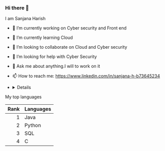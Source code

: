 ### Hi there 👋
I am Sanjana Harish

- 🔭 I’m currently working on Cyber security and Front end
- 🌱 I’m currently learning Cloud
- 👯 I’m looking to collaborate on Cloud and Cyber security
- 🤔 I’m looking for help with Cyber Security
- 💬 Ask me about anything.I will to work on it 
- 📫 How to reach me: https://www.linkedin.com/in/sanjana-h-b73645234

- <details>
<summary>My top languages</summary>

| Rank | Languages |
|-----:|-----------|
|     1| Java|
|     2| Python    |
|     3| SQL       |
|     4| C         |

</details>




<!--
**Sanjanaharishpoojary/Sanjanaharishpoojary** is a ✨ _special_ ✨ repository because its `README.md` (this file) appears on your GitHub profile.




